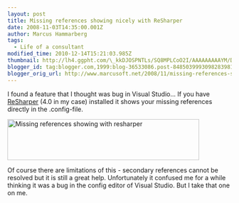 ```yaml
---
layout: post
title: Missing references showing nicely with ReSharper
date: 2008-11-03T14:35:00.001Z
author: Marcus Hammarberg
tags:
  - Life of a consultant
modified_time: 2010-12-14T15:21:03.985Z
thumbnail: http://lh4.ggpht.com/\_kkDJOSPNTLs/SQ8MPLCoO2I/AAAAAAAAAYM/DDAEMUZHpoY/s72-c/config_thumb%5B7%5D.jpg?imgmax=800
blogger_id: tag:blogger.com,1999:blog-36533086.post-8485039993098283981
blogger_orig_url: http://www.marcusoft.net/2008/11/missing-references-showing-nicely-with.html
---
```



I found a feature that I thought was bug in Visual Studio... If you have
<a href="http://www.jetbrains.com/resharper/"
target="_blank">ReSharper</a> (4.0 in my case) installed it shows your
missing references directly in the .config-file.

[<img
src="http://lh4.ggpht.com/_kkDJOSPNTLs/SQ8MPLCoO2I/AAAAAAAAAYM/DDAEMUZHpoY/config_thumb%5B7%5D.jpg?imgmax=800"
style="border-right: 0px; border-top: 0px; border-left: 0px; border-bottom: 0px"
data-border="0" width="431" height="92"
alt="Missing references showing with resharper" />](http://lh3.ggpht.com/_kkDJOSPNTLs/SQ8MOh9127I/AAAAAAAAAYI/-SxwFY8XlyE/s1600-h/config%5B9%5D.jpg)

Of course there are limitations of this - secondary references cannot be
resolved but it is still a great help. Unfortunately it confused me for
a while thinking it was a bug in the config editor of Visual Studio. But
I take that one on me.
